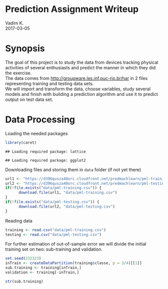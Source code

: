 # Prediction Assignment Writeup
Vadim K.  
2017-03-05  



# Synopsis
The goal of this project is to study the data from devices tracking physical activities of several enthusiasts and predict the manner in which they did the exercise.  
The data comes from http://groupware.les.inf.puc-rio.br/har in 2 files representing training and testing data sets.  
We will import and transform the data, choose variables, study several models and finish with building a prediction algorithm and use it to predict output on test data set. 

# Data Processing 

Loading the needed packages

```r
library(caret)
```

```
## Loading required package: lattice
```

```
## Loading required package: ggplot2
```

Downloading files and storing them in `data` folder (if not yet there)

```r
url1 <- "https://d396qusza40orc.cloudfront.net/predmachlearn/pml-training.csv"
url2 <- "https://d396qusza40orc.cloudfront.net/predmachlearn/pml-testing.csv"
if(!file.exists("data/pml-training.csv")) {
      download.file(url1, "data/pml-training.csv")
}
if(!file.exists("data/pml-testing.csv")) {
      download.file(url2, "data/pml-testing.csv")
}
```

Reading data

```r
training <- read.csv("data/pml-training.csv")
testing <- read.csv("data/pml-testing.csv")
```

For further estimation of out-of-sample error we will divide the initial training set on two: sub-training and validation.

```r
set.seed(232323)
inTrain <- createDataPartition(training$classe, p = 3/4)[[1]]
sub.training <- training[inTrain,]
validation <- training[-inTrain,]
```



```r
str(sub.training)
```





